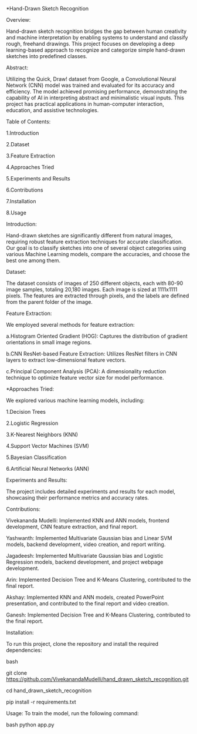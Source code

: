 *Hand-Drawn Sketch Recognition

Overview:

Hand-drawn sketch recognition bridges the gap between human creativity and machine interpretation by enabling systems to understand and classify rough, freehand drawings. This project focuses on developing a deep learning-based approach to recognize and categorize simple hand-drawn sketches into predefined classes.

Abstract:

Utilizing the Quick, Draw! dataset from Google, a Convolutional Neural Network (CNN) model was trained and evaluated for its accuracy and efficiency. The model achieved promising performance, demonstrating the capability of AI in interpreting abstract and minimalistic visual inputs. This project has practical applications in human-computer interaction, education, and assistive technologies.

Table of Contents:

1.Introduction

2.Dataset

3.Feature Extraction

4.Approaches Tried

5.Experiments and Results

6.Contributions

7.Installation

8.Usage

Introduction:

Hand-drawn sketches are significantly different from natural images, requiring robust feature extraction techniques for accurate classification. Our goal is to classify sketches into one of several object categories using various Machine Learning models, compare the accuracies, and choose the best one among them.

Dataset:

The dataset consists of images of 250 different objects, each with 80-90 image samples, totaling 20,180 images. Each image is sized at 1111x1111 pixels. The features are extracted through pixels, and the labels are defined from the parent folder of the image.

Feature Extraction:

We employed several methods for feature extraction:

a.Histogram Oriented Gradient (HOG): Captures the distribution of gradient orientations in small image regions.

b.CNN ResNet-based Feature Extraction: Utilizes ResNet filters in CNN layers to extract low-dimensional feature vectors.

c.Principal Component Analysis (PCA): A dimensionality reduction technique to optimize feature vector size for model performance.

*Approaches Tried:

We explored various machine learning models, including:

1.Decision Trees

2.Logistic Regression

3.K-Nearest Neighbors (KNN)

4.Support Vector Machines (SVM)

5.Bayesian Classification

6.Artificial Neural Networks (ANN)

Experiments and Results:

The project includes detailed experiments and results for each model, showcasing their performance metrics and accuracy rates.

Contributions:

Vivekananda Mudelli: Implemented KNN and ANN models, frontend development, CNN feature extraction, and final report.

Yashwanth: Implemented Multivariate Gaussian bias and Linear SVM models, backend development, video creation, and report writing.

Jagadeesh: Implemented Multivariate Gaussian bias and Logistic Regression models, backend development, and project webpage development.

Arin: Implemented Decision Tree and K-Means Clustering, contributed to the final report.

Akshay: Implemented KNN and ANN models, created PowerPoint presentation, and contributed to the final report and video creation.

Ganesh: Implemented Decision Tree and K-Means Clustering, contributed to the final report.

Installation:

To run this project, clone the repository and install the required dependencies:

bash

git clone https://github.com/VivekanandaMudelli/hand_drawn_sketch_recognition.git

cd hand_drawn_sketch_recognition

pip install -r requirements.txt

Usage:
To train the model, run the following command:

bash
python app.py
